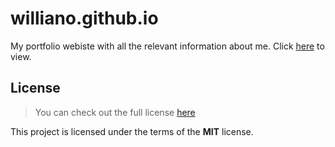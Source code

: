 # williano.github.io
My portfolio webiste with all the relevant information about me. Click [here](https://oluoduntan.github.io/) to view.


## License
>You can check out the full license [here](https://github.com/oluoduntan/oluoduntan.github.io/blob/main/LICENSE.md)

This project is licensed under the terms of the **MIT** license.



